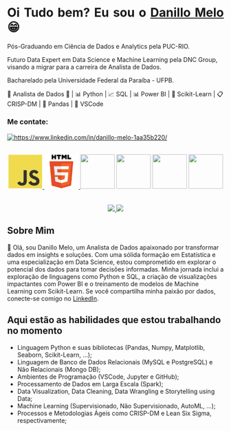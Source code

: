 <div>
  <h1 align="justify">Oi Tudo bem? Eu sou o <a href="https://www.linkedin.com/in/danillo-melo-1aa35b220/">Danillo Melo</a> 😁</h1>
<p>Pós-Graduando em Ciência de Dados e Analytics pela PUC-RIO.</p>
<p>Futuro Data Expert em Data Science e Machine Learning pela DNC Group, visando a migrar para a carreira de Analista de Dados.</p>
  Bacharelado pela Universidade Federal da Paraíba - UFPB.<br>
  
<p>🌟 Analista de Dados 🌟 | 📊 Python | 📈 SQL | 📊 Power BI | 🧪 Scikit-Learn | 📋 CRISP-DM | 🐼 Pandas | 🚀 VSCode</p>

<h3 align="left">Me contate:</h3>
<p align="left">
<a href="https://linkedin.com/in/https://www.linkedin.com/in/danillo-melo-1aa35b220/" target="blank"><img align="center" src="https://raw.githubusercontent.com/rahuldkjain/github-profile-readme-generator/master/src/images/icons/Social/linked-in-alt.svg" alt="https://www.linkedin.com/in/danillo-melo-1aa35b220/" height="30" width="40" /></a>
</p>
<p>
</p>

<div align="center" valign="top"><br>
<a href="https://developer.mozilla.org/en-US/docs/Web/JavaScript" target="_blank" rel="noreferrer"> <img src="https://raw.githubusercontent.com/devicons/devicon/master/icons/javascript/javascript-original.svg" alt="javascript" width="80" height=80"/> </a>
<a href="https://www.w3.org/html/" target="_blank" rel="noreferrer"> <img src="https://raw.githubusercontent.com/devicons/devicon/master/icons/html5/html5-original-wordmark.svg" alt="html5" width="80" height=80"/> </a>
<img src="https://user-images.githubusercontent.com/92809543/147505634-790c4187-0e0c-42cd-b3b5-b35c77c16347.png" width="80" height=80"/>
<img src="https://user-images.githubusercontent.com/92809543/147506791-fa632e59-58c0-423f-bfab-90184b5528ce.png" width="80" height=80"/>
<img src="https://user-images.githubusercontent.com/92809543/147508656-c98f7a17-504e-40f2-b710-c5031c0198fd.png" width="80" height=80"/>
<img src="https://user-images.githubusercontent.com/92809543/147509370-bfdc9029-5eb9-44ab-a551-d532b6efb0b7.png" width="80" height=80"/>
</div>
</br>

<div align="center" valign="top"><br>
  <a href="https://github.com/MRKV123">
    <img height="150em" src="https://github-readme-stats.vercel.app/api?username=MRKV123&count_private=true&include_all_commits=true&show_icons=true&theme=dracula&hide_border=false&show_owner=true"/>
    <img height="150em" src="https://github-readme-stats.vercel.app/api/top-langs/?username=MRKV123&theme=dracula&hide_border=false&&layout=compact"/>
  </a>
</div>

<div>
  <h2 align="left"> Sobre Mim</h2>
</div>

<p>👋 Olá, sou Danillo Melo, um Analista de Dados apaixonado por transformar dados em insights e soluções. Com uma sólida formação em Estatística e uma especialização em Data Science, estou comprometido em explorar o potencial dos dados para tomar decisões informadas. Minha jornada inclui a exploração de linguagens como Python e SQL, a criação de visualizações impactantes com Power BI e o treinamento de modelos de Machine Learning com Scikit-Learn. Se você compartilha minha paixão por dados, conecte-se comigo no <a href="https://www.linkedin.com/in/danillo-melo-1aa35b220/">LinkedIn</a>.</p>

<div>
  <h2 align="left"> Aqui estão as habilidades que estou trabalhando no momento</h2>
</div>

<body>
<ul>
<li>Linguagem Python e suas bibliotecas (Pandas, Numpy, Matplotlib, Seaborn, Scikit-Learn, ...);</li>
<li>Linguagem de Banco de Dados Relacionais (MySQL e PostgreSQL) e Não Relacionais (Mongo DB);</li>
<li>Ambientes de Programação (VSCode, Jupyter e GitHub);</li>
<li>Processamento de Dados em Larga Escala (Spark);</li>
<li>Data Visualization, Data Cleaning, Data Wrangling e Storytelling using Data;</li>
<li>Machine Learning (Supervisionado, Não Supervisionado, AutoML, ...);</li>
<li>Processos e Metodologias Ágeis como CRISP-DM e Lean Six Sigma, respectivamente;</li>
</ul>
</body>


</div>
